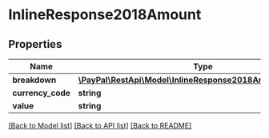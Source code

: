# InlineResponse2018Amount

## Properties
Name | Type | Description | Notes
------------ | ------------- | ------------- | -------------
**breakdown** | [**\PayPal\RestApi\Model\InlineResponse2018AmountBreakdown**](InlineResponse2018AmountBreakdown.md) |  | [optional] 
**currency_code** | **string** |  | [optional] 
**value** | **string** |  | [optional] 

[[Back to Model list]](../README.md#documentation-for-models) [[Back to API list]](../README.md#documentation-for-api-endpoints) [[Back to README]](../README.md)



